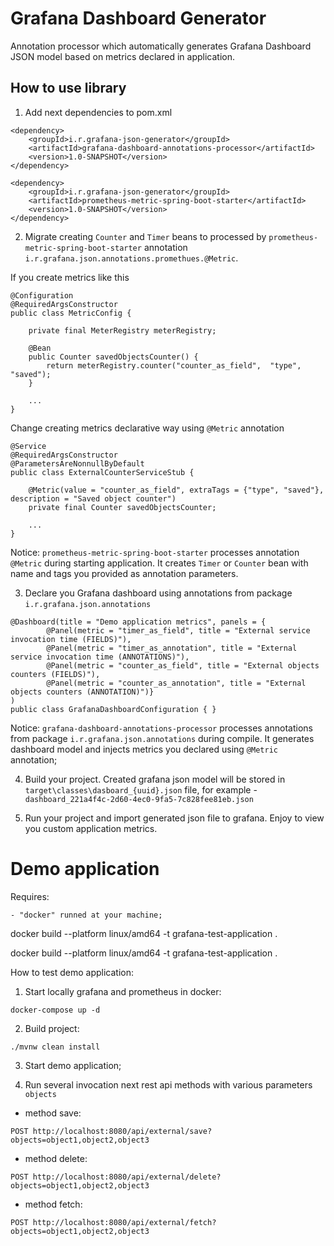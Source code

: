 # Grafana Dashboard Generator
Annotation processor which automatically generates Grafana Dashboard JSON model based on metrics declared in application.

## How to use library

1. Add next dependencies to pom.xml
```
<dependency>
    <groupId>i.r.grafana-json-generator</groupId>
    <artifactId>grafana-dashboard-annotations-processor</artifactId>
    <version>1.0-SNAPSHOT</version>
</dependency>

<dependency>
    <groupId>i.r.grafana-json-generator</groupId>
    <artifactId>prometheus-metric-spring-boot-starter</artifactId>
    <version>1.0-SNAPSHOT</version>
</dependency>
```

2. Migrate creating `Counter` and `Timer` beans to processed by `prometheus-metric-spring-boot-starter` annotation `i.r.grafana.json.annotations.promethues.@Metric`.

If you create metrics like this
```
@Configuration
@RequiredArgsConstructor
public class MetricConfig {

    private final MeterRegistry meterRegistry;

    @Bean
    public Counter savedObjectsCounter() {
        return meterRegistry.counter("counter_as_field",  "type", "saved");
    }
    
    ...  
}
```
Change creating metrics declarative way using `@Metric` annotation
```
@Service
@RequiredArgsConstructor
@ParametersAreNonnullByDefault
public class ExternalCounterServiceStub {

    @Metric(value = "counter_as_field", extraTags = {"type", "saved"}, description = "Saved object counter")
    private final Counter savedObjectsCounter;
    
    ...
}   
```

Notice: `prometheus-metric-spring-boot-starter` processes annotation `@Metric` during starting application. 
It creates `Timer` or `Counter` bean with name and tags you provided as annotation parameters.

3. Declare you Grafana dashboard using annotations from package `i.r.grafana.json.annotations`

```
@Dashboard(title = "Demo application metrics", panels = {
        @Panel(metric = "timer_as_field", title = "External service invocation time (FIELDS)"),
        @Panel(metric = "timer_as_annotation", title = "External service invocation time (ANNOTATIONS)"),
        @Panel(metric = "counter_as_field", title = "External objects counters (FIELDS)"),
        @Panel(metric = "counter_as_annotation", title = "External objects counters (ANNOTATION)")}
)
public class GrafanaDashboardConfiguration { }
```

Notice: `grafana-dashboard-annotations-processor` processes annotations from package `i.r.grafana.json.annotations` during compile. 
It generates dashboard model and injects metrics you declared using `@Metric` annotation;

4. Build your project. Created grafana json model will be stored in `target\classes\dasboard_{uuid}.json` file, for example - `dashboard_221a4f4c-2d60-4ec0-9fa5-7c828fee81eb.json` 

5. Run your project and import generated json file to grafana. Enjoy to view you custom application metrics.


# Demo application

Requires:

    - "docker" runned at your machine;


docker build --platform linux/amd64 -t grafana-test-application .


docker build --platform linux/amd64 -t grafana-test-application .


How to test demo application:


1. Start locally grafana and prometheus in docker:
```
docker-compose up -d
```

2. Build project:
```
./mvnw clean install
```

3. Start demo application;

4. Run several invocation next rest api methods with various parameters `objects`

- method save:
```
POST http://localhost:8080/api/external/save?objects=object1,object2,object3
```
- method delete:
```
POST http://localhost:8080/api/external/delete?objects=object1,object2,object3
```
- method fetch:
```
POST http://localhost:8080/api/external/fetch?objects=object1,object2,object3
```